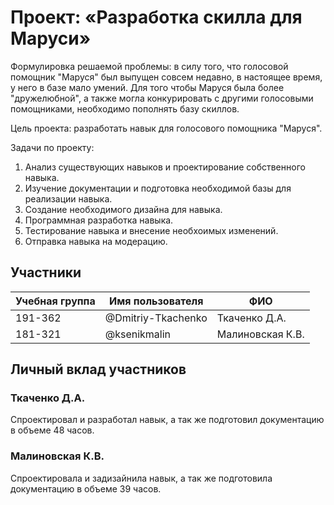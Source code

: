 # Проект: «Разработка скилла для Маруси»
Формулировка решаемой проблемы: в силу того, что голосовой помощник "Маруся" был выпущен совсем недавно, в настоящее время, у него в базе мало умений. Для того чтобы Маруся была более "дружелюбной", а также могла конкурировать с другими голосовыми помощниками, необходимо пополнять базу скиллов.

Цель проекта: разработать навык для голосового помощника "Маруся".

Задачи по проекту:
1. Анализ существующих навыков и проектирование собственного навыка.
2. Изучение документации и подготовка необходимой базы для реализации навыка.
3. Создание необходимого дизайна для навыка.
4. Программная разработка навыка.
5. Тестирование навыка и внесение необхоимых изменений.
6. Отправка навыка на модерацию.

## Участники
| Учебная группа | Имя пользователя | ФИО |
| -------------- | ---------------- | --- |
| 191-362 | @Dmitriy-Tkachenko | Ткаченко Д.А. |
| 181-321 | @ksenikmalin | Малиновская К.В. |

## Личный вклад участников
### Ткаченко Д.А.
Спроектировал и разработал навык, а так же подготовил документацию в объеме 48 часов.
### Малиновская К.В.
Спроектировала и задизайнила навык, а так же подготовила документацию в объеме 39 часов.
